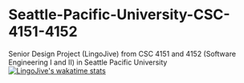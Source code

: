 # Seattle-Pacific-University-CSC-4151-4152
Senior Design Project (LingoJive) from CSC 4151 and 4152 (Software Engineering I and II) in Seattle Pacific University
[![LingoJive's wakatime stats](https://github-readme-stats.vercel.app/api/wakatime?username=chrismoroney)](https://github.com/anuraghazra/github-readme-stats)
